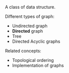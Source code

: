 A class of data structure.

Different types of graph:
- Undirected graph 
- **Directed** graph
- Tree
- Directed Acyclic graphs 

Related concepts:
- Topological ordering 
- Implementation of graphs 

